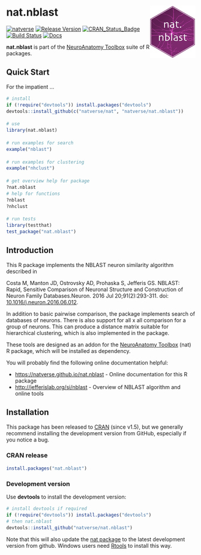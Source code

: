 # nat.nblast <img src="man/figures/logo.svg" align="right" height="139" />
<!-- badges: start -->
[![natverse](https://img.shields.io/badge/natverse-Part%20of%20the%20natverse-a241b6)](https://natverse.github.io)
[![Release Version](https://img.shields.io/github/release/natverse/nat.nblast.svg)](https://github.com/natverse/nat.nblast/releases/latest) 
[![CRAN_Status_Badge](http://www.r-pkg.org/badges/version/nat.nblast)](https://cran.r-project.org/package=nat.nblast) 
[![Build Status](https://travis-ci.org/natverse/nat.nblast.svg?branch=master)](https://travis-ci.org/natverse/nat.nblast)
[![Docs](https://img.shields.io/badge/docs-100%25-brightgreen.svg)](https://natverse.github.io/nat.nblast/reference/)
<!-- badges: end -->

**nat.nblast** is part of the [NeuroAnatomy Toolbox](https://jefferislab.github.io/)
suite of R packages.

## Quick Start

For the impatient ...

```r
# install
if (!require("devtools")) install.packages("devtools")
devtools::install_github(c("natverse/nat", "natverse/nat.nblast"))

# use
library(nat.nblast)

# run examples for search
example("nblast")

# run examples for clustering
example("nhclust")

# get overview help for package
?nat.nblast
# help for functions
?nblast
?nhclust

# run tests
library(testthat)
test_package("nat.nblast")
```

## Introduction
This R package implements the NBLAST neuron similarity algorithm described in

Costa M, Manton JD, Ostrovsky AD, Prohaska S, Jefferis GS.
NBLAST: Rapid, Sensitive Comparison of Neuronal Structure and Construction of Neuron Family
Databases.Neuron. 2016 Jul 20;91(2):293-311. doi:
[10.1016/j.neuron.2016.06.012](http://doi.org/10.1016/j.neuron.2016.06.012). 

In addition to basic pairwise comparison, the package implements search of
databases of neurons. There is also support for all x all comparison for a group
of neurons. This can produce a distance matrix suitable for hierarchical clustering,
which is also implemented in the package.

These tools are designed as an addon for the [NeuroAnatomy Toolbox](https://natverse.github.io/nat)
(nat) R package, which will be installed as dependency.

You will probably find the following online documentation helpful:

* https://natverse.github.io/nat.nblast - Online documentation for this R package
* http://jefferislab.org/si/nblast - Overview of NBLAST algorithm and online tools 

## Installation
This package has been released to [CRAN](https://cran.r-project.org/package=nat.nblast)
(since v1.5), but we generally recommend installing the development version from
GitHub, especially if you notice a bug.

### CRAN release
```r
install.packages("nat.nblast")
```

### Development version
Use **devtools** to install the development version:

```r
# install devtools if required
if (!require("devtools")) install.packages("devtools")
# then nat.nblast
devtools::install_github("natverse/nat.nblast")
```
Note that this will also update the [nat package](https://github.com/natverse/nat)
to the latest development version from github. Windows users need 
[Rtools](http://www.murdoch-sutherland.com/Rtools/) to install this way.


